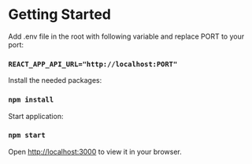 # Getting Started

Add .env file in the root with following variable and replace PORT to your port:
### `REACT_APP_API_URL="http://localhost:PORT"`

Install the needed packages:
### `npm install`

Start application:
### `npm start`

Open [http://localhost:3000](http://localhost:3000) to view it in your browser.
